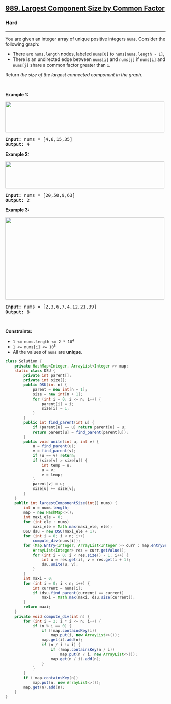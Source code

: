 <h2><a href="https://leetcode.com/problems/largest-component-size-by-common-factor">989. Largest Component Size by Common Factor</a></h2><h3>Hard</h3><hr><p>You are given an integer array of unique positive integers <code>nums</code>. Consider the following graph:</p>

<ul>
	<li>There are <code>nums.length</code> nodes, labeled <code>nums[0]</code> to <code>nums[nums.length - 1]</code>,</li>
	<li>There is an undirected edge between <code>nums[i]</code> and <code>nums[j]</code> if <code>nums[i]</code> and <code>nums[j]</code> share a common factor greater than <code>1</code>.</li>
</ul>

<p>Return <em>the size of the largest connected component in the graph</em>.</p>

<p>&nbsp;</p>
<p><strong class="example">Example 1:</strong></p>
<img alt="" src="https://assets.leetcode.com/uploads/2018/12/01/ex1.png" style="width: 500px; height: 97px;" />
<pre>
<strong>Input:</strong> nums = [4,6,15,35]
<strong>Output:</strong> 4
</pre>

<p><strong class="example">Example 2:</strong></p>
<img alt="" src="https://assets.leetcode.com/uploads/2018/12/01/ex2.png" style="width: 500px; height: 85px;" />
<pre>
<strong>Input:</strong> nums = [20,50,9,63]
<strong>Output:</strong> 2
</pre>

<p><strong class="example">Example 3:</strong></p>
<img alt="" src="https://assets.leetcode.com/uploads/2018/12/01/ex3.png" style="width: 500px; height: 260px;" />
<pre>
<strong>Input:</strong> nums = [2,3,6,7,4,12,21,39]
<strong>Output:</strong> 8
</pre>

<p>&nbsp;</p>
<p><strong>Constraints:</strong></p>

<ul>
	<li><code>1 &lt;= nums.length &lt;= 2 * 10<sup>4</sup></code></li>
	<li><code>1 &lt;= nums[i] &lt;= 10<sup>5</sup></code></li>
	<li>All the values of <code>nums</code> are <strong>unique</strong>.</li>
</ul>

```java
class Solution {
    private HashMap<Integer, ArrayList<Integer >> map;
    static class DSU {
        private int parent[];
        private int size[];
        public DSU(int n) {
            parent = new int[n + 1];
            size = new int[n + 1];
            for (int i = 0; i <= n; i++) {
                parent[i] = i;
                size[i] = 1;
            }
        }
        public int find_parent(int u) {
            if (parent[u] == u) return parent[u] = u;
            return parent[u] = find_parent(parent[u]);
        }
        public void unite(int u, int v) {
            u = find_parent(u);
            v = find_parent(v);
            if (u == v) return;
            if (size[v] > size[u]) {
                int temp = u;
                u = v;
                v = temp;
            }
            parent[v] = u;
            size[u] += size[v];
        }
    }
    public int largestComponentSize(int[] nums) {
        int n = nums.length;
        map = new HashMap<>();
        int maxi_ele = 0;
        for (int ele : nums)
            maxi_ele = Math.max(maxi_ele, ele);
        DSU dsu = new DSU(maxi_ele + 1);
        for (int i = 0; i < n; i++)
            compute_div(nums[i]);
        for (Map.Entry<Integer, ArrayList<Integer >> curr : map.entrySet()) {
            ArrayList<Integer> res = curr.getValue();
            for (int i = 0; i < res.size() - 1; i++) {
                int u = res.get(i), v = res.get(i + 1);
                dsu.unite(u, v);
            }
        }
        int maxi = 0;
        for (int i = 0; i < n; i++) {
            int current = nums[i];
            if (dsu.find_parent(current) == current)
                maxi = Math.max(maxi, dsu.size[current]);
        }
        return maxi;
    }
    private void compute_div(int n) {
        for (int i = 2; i * i <= n; i++) {
            if (n % i == 0) {
                if (!map.containsKey(i))
                    map.put(i, new ArrayList<>());
                map.get(i).add(n);
                if (n / i != i) {
                    if (!map.containsKey(n / i))
                        map.put(n / i, new ArrayList<>());
                    map.get(n / i).add(n);
                }
            }
        }
        if (!map.containsKey(n))
            map.put(n, new ArrayList<>());
        map.get(n).add(n);
    }
}
```
